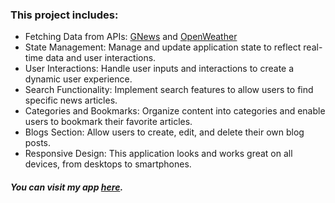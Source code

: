 ### This project includes:
*	Fetching Data from APIs: [GNews](https://gnews.io/)  and [OpenWeather](https://openweathermap.org/city/2643743)
*	State Management: Manage and update application state to reflect real-time data and user interactions.
*	User Interactions: Handle user inputs and interactions to create a dynamic user experience.
*	Search Functionality: Implement search features to allow users to find specific news articles.
*	Categories and Bookmarks: Organize content into categories and enable users to bookmark their favorite articles.
*	Blogs Section: Allow users to create, edit, and delete their own blog posts.
*	Responsive Design: This application looks and works great on all devices, from desktops to smartphones.
  
##### You can visit my app [here](https://news-blogs-app-react.netlify.app/).
